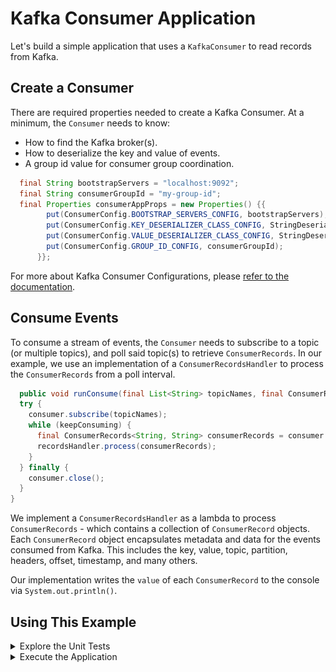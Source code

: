 # Kafka Consumer Application

Let's build a simple application that uses a `KafkaConsumer` to read records from Kafka.

## Create a Consumer

There are required properties needed to create a Kafka Consumer. At a minimum, the `Consumer` needs to know:
* How to find the Kafka broker(s).
* How to deserialize the key and value of events.
* A group id value for consumer group coordination.

```java annotate
  final String bootstrapServers = "localhost:9092";
  final String consumerGroupId = "my-group-id";
  final Properties consumerAppProps = new Properties() {{
        put(ConsumerConfig.BOOTSTRAP_SERVERS_CONFIG, bootstrapServers);
        put(ConsumerConfig.KEY_DESERIALIZER_CLASS_CONFIG, StringDeserializer.class);
        put(ConsumerConfig.VALUE_DESERIALIZER_CLASS_CONFIG, StringDeserializer.class);
        put(ConsumerConfig.GROUP_ID_CONFIG, consumerGroupId);
      }};
```

For more about Kafka Consumer Configurations, please [refer to the documentation](https://docs.confluent.io/platform/current/clients/consumer.html#ak-consumer-configuration).

## Consume Events

To consume a stream of events, the `Consumer` needs to subscribe to a topic (or multiple topics), and poll said topic(s)
to retrieve `ConsumerRecords`. In our example, we use an implementation of a `ConsumerRecordsHandler` to process the
`ConsumerRecords` from a poll interval.

```java annotate
  public void runConsume(final List<String> topicNames, final ConsumerRecordsHandler<String, String> recordsHandler) {
  try {
    consumer.subscribe(topicNames);
    while (keepConsuming) {
      final ConsumerRecords<String, String> consumerRecords = consumer.poll(Duration.ofSeconds(1));
      recordsHandler.process(consumerRecords);
    }
  } finally {
    consumer.close();
  }
}
```

We implement a `ConsumerRecordsHandler` as a lambda to process `ConsumerRecords` - which contains a collection of
`ConsumerRecord` objects. Each `ConsumerRecord` object encapsulates metadata and data for the events consumed from Kafka.
This includes the key, value, topic, partition, headers, offset, timestamp, and many others.

Our implementation writes the `value` of each `ConsumerRecord` to the console via `System.out.println()`.

## Using This Example

<details>
<summary>Explore the Unit Tests</summary>

There are JUnit test cases in this repo to exercise the `Consumer` functionality.

Clone the `confluentinc/tutorials` GitHub repository (if you haven't already) and navigate to the `tutorials` directory:

```shell
git clone git@github.com:confluentinc/tutorials.git
cd tutorials
```

To run the unit tests, use the provided Gradle Wrapper:

```shell
./gradlew clean :kafka-consumer-application:kafka:test --info  
```

The results of the tests can be found in the `build/reports/index.html` report:

![Test Report](./images/test-report.png)

</details>

<details>
<summary>Execute the Application</summary>

This sample application will consume records from a Kafka topic and writes each event to the console. You can run the 
example application in this tutorial using `confluent local`.

### Prerequisites
* [Confluent CLI](https://docs.confluent.io/confluent-cli/current/install.html)
* Docker running via [Docker Desktop](https://docs.docker.com/desktop/) or [Docker Engine](https://docs.docker.com/engine/install/)

### Start Kafka

* Execute `confluent local kafka start`  from a terminal window, and copy the `host:port` output.
```shell
The local commands are intended for a single-node development environment only, NOT for production usage. See more: https://docs.confluent.io/current/cli/index.html


Pulling from confluentinc/confluent-local
Digest: sha256:30763749f746295175d6c20b21495fd369b57ca3685175075763865fb6292f6f
Status: Image is up to date for confluentinc/confluent-local:latest
+-----------------+-------+
| Kafka REST Port | 8082  |
| Plaintext Ports | 50277 |
+-----------------+-------+
Started Confluent Local containers "9cec8b1127".
To continue your Confluent Local experience, run `confluent local kafka topic create <topic>` and `confluent local kafka topic produce <topic>`.
```

### Build Application

* Use the Gradle Wrapper provided to build the application.
```shell
./gradlew :kafka-consumer-application:kafka:shadowJar
```

### Execute

* Our application expects 2 input parameters:
    * The Kafka broker `host:port` - per the `confluent local` step.
    * Consumer Group ID

```shell
java -jar kafka-consumer-application/kafka/build/libs/kafka-consumer-application-standalone-0.0.1.jar localhost:50277 consumer1
```

### Publish Events to Kafka

* Use `confluent local kafka` to publish events to the `input-topic` Kafka topic to be consumed by the application.
```shell
confluent local kafka topic produce input-topic
```

* Input the string values you want written to Kafka.
```shell
the quick brown fox
jumped over
the lazy dog
Go to Kafka Summit
All streams lead
to Kafka
```

### Check the Output

* Have a look at the console output. We should see the same strings from the input above.
```shell
the quick brown fox
jumped over
the lazy dog
Go to Kafka Summit
All streams lead
to Kafka
```

### Cleanup

* Stop local Kafka broker using `confluent local kafka stop`.

</details>
